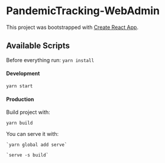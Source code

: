# PandemicTracking-WebAdmin

This project was bootstrapped with [Create React App](https://github.com/facebook/create-react-app).


## Available Scripts

Before everything run:
`yarn install`

#### Development

`yarn start`

#### Production

Build project with:

`yarn build`

You can serve it with:

```
`yarn global add serve`

`serve -s build`
```





